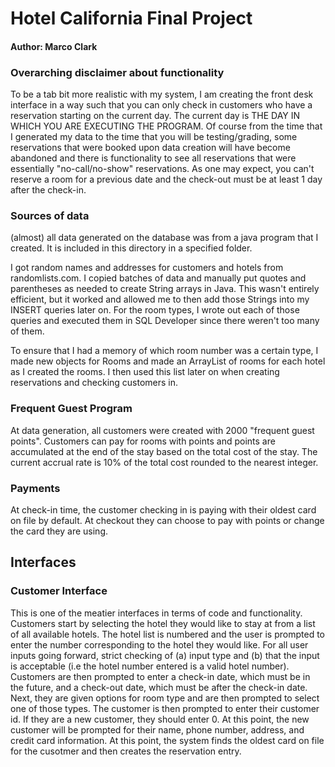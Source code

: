 # Hotel California Final Project
#### Author: Marco Clark

### Overarching disclaimer about functionality
To be a tab bit more realistic with my system, I am creating the front desk interface in a way such that you can only check in customers who have a reservation starting on the current day. The current day is THE DAY IN WHICH YOU ARE EXECUTING THE PROGRAM. Of course from the time that I generated my data to the time that you will be testing/grading, some reservations that were booked upon data creation will have become abandoned and there is functionality to see all reservations that were essentially "no-call/no-show" reservations. As one may expect, you can't reserve a room for a previous date and the check-out must be at least 1 day after the check-in. 

### Sources of data
(almost) all data generated on the database was from a java program that I created. It is included in this directory in a specified folder. 

I got random names and addresses for customers and hotels from randomlists.com. I copied batches of data and manually put quotes and parentheses as needed to create String arrays in Java. This wasn't entirely efficient, but it worked and allowed me to then add those Strings into my INSERT queries later on. For the room types, I wrote out each of those queries and executed them in SQL Developer since there weren't too many of them. 

To ensure that I had a memory of which room number was a certain type, I made new objects for Rooms and made an ArrayList of rooms for each hotel as I created the rooms. I then used this list later on when creating reservations and checking customers in.

### Frequent Guest Program
At data generation, all customers were created with 2000 "frequent guest points". Customers can pay for rooms with points and points are accumulated at the end of the stay based on the total cost of the stay. The current accrual rate is 10% of the total cost rounded to the nearest integer. 

### Payments
At check-in time, the customer checking in is paying with their oldest card on file by default. At checkout they can choose to pay with points or change the card they are using.

## Interfaces

### Customer Interface
This is one of the meatier interfaces in terms of code and functionality. Customers start by selecting the hotel they would like to stay at from a list of all available hotels. The hotel list is numbered and the user is prompted to enter the number corresponding to the hotel they would like. For all user inputs going forward, strict checking of (a) input type and (b) that the input is acceptable (i.e the hotel number entered is a valid hotel number). Customers are then prompted to enter a check-in date, which must be in the future, and a check-out date, which must be after the check-in date. Next, they are given options for room type and are then prompted to select one of those types. The customer is then prompted to enter their customer id. If they are a new customer, they should enter 0. At this point, the new customer will be prompted for their name, phone number, address, and credit card information. At this point, the system finds the oldest card on file for the cusotmer and then creates the reservation entry. 